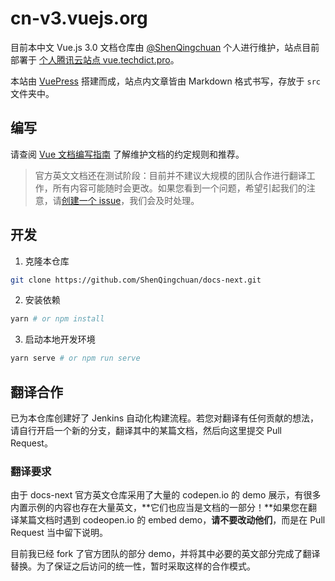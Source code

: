 # cn-v3.vuejs.org

目前本中文 Vue.js 3.0 文档仓库由 [@ShenQingchuan](https://github.com/ShenQingchuan) 个人进行维护，站点目前部署于 [个人腾讯云站点 vue.techdict.pro](https://vue.techdict.pro)。

本站由 [VuePress](https://vuepress.vuejs.org/) 搭建而成，站点内文章皆由 Markdown 格式书写，存放于 `src` 文件夹中。

## 编写

请查阅 [Vue 文档编写指南](https://v3.vuejs.org/guide/writing-guide.html) 了解维护文档的约定规则和推荐。

> 官方英文文档还在测试阶段：目前并不建议大规模的团队合作进行翻译工作，所有内容可能随时会更改。如果您看到一个问题，希望引起我们的注意，请[创建一个 issue](https://github.com/Shenqingchuan/docs-next/issues/new)，我们会及时处理。

## 开发

1. 克隆本仓库

```bash
git clone https://github.com/ShenQingchuan/docs-next.git
```

2. 安装依赖

```bash
yarn # or npm install
```

3. 启动本地开发环境

```bash
yarn serve # or npm run serve
```

## 翻译合作

已为本仓库创建好了 Jenkins 自动化构建流程。若您对翻译有任何贡献的想法，请自行开启一个新的分支，翻译其中的某篇文档，然后向这里提交 Pull Request。

### 翻译要求

由于 docs-next 官方英文仓库采用了大量的 codepen.io 的 demo 展示，有很多内置示例的内容也存在大量英文，**它们也应当是文档的一部分！**如果您在翻译某篇文档时遇到 codeopen.io 的 embed demo，**请不要改动他们**，而是在 Pull Request 当中留下说明。

目前我已经 fork 了官方团队的部分 demo，并将其中必要的英文部分完成了翻译替换。为了保证之后访问的统一性，暂时采取这样的合作模式。
